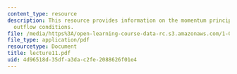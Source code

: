 ```yaml
---
content_type: resource
description: This resource provides information on the momentum principle, and general
  outflow conditions.
file: /media/https%3A/open-learning-course-data-rc.s3.amazonaws.com/1-060-engineering-mechanics-ii-spring-2006/4d96518d35dfa3dac2fe2088626f01e4_lecture11.pdf
file_type: application/pdf
resourcetype: Document
title: lecture11.pdf
uid: 4d96518d-35df-a3da-c2fe-2088626f01e4
---
```

